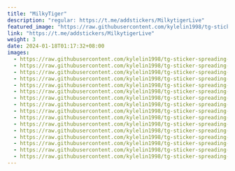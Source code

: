 ```yaml
---
title: "MilkyTiger"
description: "regular: https://t.me/addstickers/MilkytigerLive"
featured_image: "https://raw.githubusercontent.com/kylelin1998/tg-sticker-spreading-worldwide-images/main/img/47531d48-e5f2-49ca-be1b-eee80d953324.jpg"
link: "https://t.me/addstickers/MilkytigerLive"
weight: 3
date: 2024-01-18T01:17:32+08:00
images:
  - https://raw.githubusercontent.com/kylelin1998/tg-sticker-spreading-worldwide-images/main/img/47531d48-e5f2-49ca-be1b-eee80d953324.jpg
  - https://raw.githubusercontent.com/kylelin1998/tg-sticker-spreading-worldwide-images/main/img/af5b567c-354d-45c8-b2f5-ee4a061af692.jpg
  - https://raw.githubusercontent.com/kylelin1998/tg-sticker-spreading-worldwide-images/main/img/8bf9033b-8729-4011-a737-3596ed25d71c.jpg
  - https://raw.githubusercontent.com/kylelin1998/tg-sticker-spreading-worldwide-images/main/img/c7aea48f-92c0-4490-a159-04a7400416d7.jpg
  - https://raw.githubusercontent.com/kylelin1998/tg-sticker-spreading-worldwide-images/main/img/602956b2-7ef2-4508-87e9-9a6e9b1aa821.jpg
  - https://raw.githubusercontent.com/kylelin1998/tg-sticker-spreading-worldwide-images/main/img/84bea4c7-483f-46e8-9bea-e3298f1bea3f.jpg
  - https://raw.githubusercontent.com/kylelin1998/tg-sticker-spreading-worldwide-images/main/img/a8d7ad4b-2851-4fe9-b2cc-02606eb74f06.jpg
  - https://raw.githubusercontent.com/kylelin1998/tg-sticker-spreading-worldwide-images/main/img/b69646df-70c2-4985-92d4-8263e924a889.jpg
  - https://raw.githubusercontent.com/kylelin1998/tg-sticker-spreading-worldwide-images/main/img/c4149de1-b195-4565-9ba8-42d2f6e26441.jpg
  - https://raw.githubusercontent.com/kylelin1998/tg-sticker-spreading-worldwide-images/main/img/562e8322-0e71-4dea-9b3c-c4f65695a759.jpg
  - https://raw.githubusercontent.com/kylelin1998/tg-sticker-spreading-worldwide-images/main/img/d58332f7-97a1-4279-aa1d-855973ac2aca.jpg
  - https://raw.githubusercontent.com/kylelin1998/tg-sticker-spreading-worldwide-images/main/img/decb8a24-73ec-4e64-a086-939c2252cdd3.jpg
  - https://raw.githubusercontent.com/kylelin1998/tg-sticker-spreading-worldwide-images/main/img/8f3cae1b-a5f9-43ce-a3e6-3fae10d89ced.jpg
  - https://raw.githubusercontent.com/kylelin1998/tg-sticker-spreading-worldwide-images/main/img/af743586-cab2-45f2-8279-2ecfc185ae0e.jpg
  - https://raw.githubusercontent.com/kylelin1998/tg-sticker-spreading-worldwide-images/main/img/d45f32b9-b6d7-427a-9fbb-e1d0549a5f57.jpg
  - https://raw.githubusercontent.com/kylelin1998/tg-sticker-spreading-worldwide-images/main/img/1af769e0-1272-431c-bf6b-32901e9ddd55.jpg
---
```

